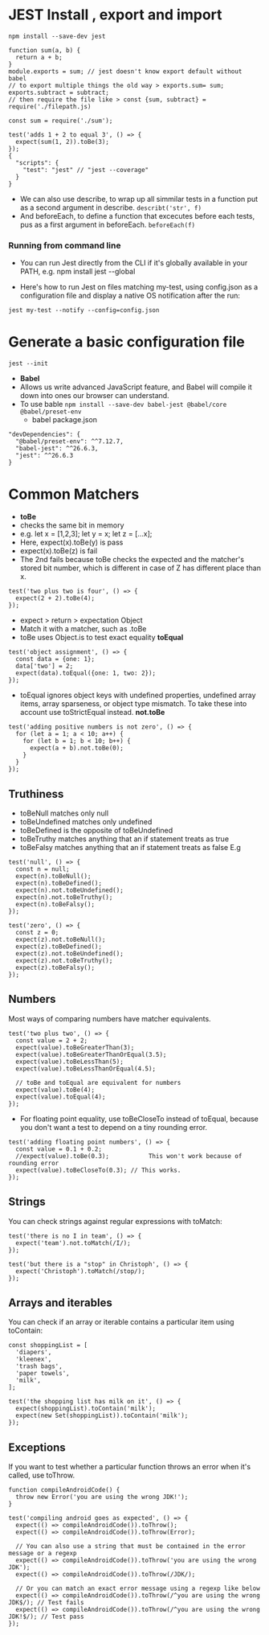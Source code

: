 # JEST Install , export and import
```
npm install --save-dev jest

function sum(a, b) {
  return a + b;
}
module.exports = sum; // jest doesn't know export default without babel
// to export multiple things the old way > exports.sum= sum; exports.subtract = subtract;
// then require the file like > const {sum, subtract} = require('./filepath.js)

const sum = require('./sum');

test('adds 1 + 2 to equal 3', () => {
  expect(sum(1, 2)).toBe(3);
});
{
  "scripts": {
    "test": "jest" // "jest --coverage"
  }
}
```
- We can also use describe, to wrap up all simmilar tests in a function put as a second argument in describe. ```describt('str', f)```
- And beforeEach, to define a function that excecutes before each tests, pus as a first argument in beforeEach. ```beforeEach(f)```

### Running from command line
- You can run Jest directly from the CLI if it's globally available in your PATH, e.g. npm install jest --global

- Here's how to run Jest on files matching my-test, using config.json as a configuration file and display a native OS notification after the run:

```jest my-test --notify --config=config.json```

# Generate a basic configuration file
```jest --init```
- **Babel**
- Allows us write advanced JavaScript feature, and Babel will compile it down into ones our browser can understand.
- To use bable
```npm install --save-dev babel-jest @babel/core @babel/preset-env```
  - babel package.json
```
"devDependencies": {
  "@babel/preset-env": ^^7.12.7,
  "babel-jest": ^^26.6.3,
  "jest": ^^26.6.3
}
```

# Common Matchers
- **toBe**
- checks the same bit in memory 
- e.g. let x = [1,2,3]; let y = x; let z = [...x];
- Here, expect(x).toBe(y) is pass
- expect(x).toBe(z) is fail 
- The 2nd fails because toBe checks the expected and the matcher's stored bit number, which is different in case of Z has different place than x.

```
test('two plus two is four', () => {
  expect(2 + 2).toBe(4);
});
```
- expect > return > expectation Object 
- Match it with a matcher, such as .toBe
- toBe uses Object.is to test exact equality
**toEqual**
```
test('object assignment', () => {
  const data = {one: 1};
  data['two'] = 2;
  expect(data).toEqual({one: 1, two: 2});
});
```
- toEqual ignores object keys with undefined properties, undefined array items, array sparseness, or object type mismatch. To take these into account use toStrictEqual instead.
**not.toBe**
```
test('adding positive numbers is not zero', () => {
  for (let a = 1; a < 10; a++) {
    for (let b = 1; b < 10; b++) {
      expect(a + b).not.toBe(0);
    }
  }
});
```
## Truthiness
- toBeNull matches only null
- toBeUndefined matches only undefined
- toBeDefined is the opposite of toBeUndefined
- toBeTruthy matches anything that an if statement treats as true
- toBeFalsy matches anything that an if statement treats as false
E.g
```
test('null', () => {
  const n = null;
  expect(n).toBeNull();
  expect(n).toBeDefined();
  expect(n).not.toBeUndefined();
  expect(n).not.toBeTruthy();
  expect(n).toBeFalsy();
});

test('zero', () => {
  const z = 0;
  expect(z).not.toBeNull();
  expect(z).toBeDefined();
  expect(z).not.toBeUndefined();
  expect(z).not.toBeTruthy();
  expect(z).toBeFalsy();
});
```
## Numbers
Most ways of comparing numbers have matcher equivalents.
```
test('two plus two', () => {
  const value = 2 + 2;
  expect(value).toBeGreaterThan(3);
  expect(value).toBeGreaterThanOrEqual(3.5);
  expect(value).toBeLessThan(5);
  expect(value).toBeLessThanOrEqual(4.5);

  // toBe and toEqual are equivalent for numbers
  expect(value).toBe(4);
  expect(value).toEqual(4);
});
```
- For floating point equality, use toBeCloseTo instead of toEqual, because you don't want a test to depend on a tiny rounding error.
```
test('adding floating point numbers', () => {
  const value = 0.1 + 0.2;
  //expect(value).toBe(0.3);           This won't work because of rounding error
  expect(value).toBeCloseTo(0.3); // This works.
});
```
## Strings
You can check strings against regular expressions with toMatch:
```
test('there is no I in team', () => {
  expect('team').not.toMatch(/I/);
});

test('but there is a "stop" in Christoph', () => {
  expect('Christoph').toMatch(/stop/);
});
```
## Arrays and iterables
You can check if an array or iterable contains a particular item using toContain:

```
const shoppingList = [
  'diapers',
  'kleenex',
  'trash bags',
  'paper towels',
  'milk',
];

test('the shopping list has milk on it', () => {
  expect(shoppingList).toContain('milk');
  expect(new Set(shoppingList)).toContain('milk');
});
```

## Exceptions
If you want to test whether a particular function throws an error when it's called, use toThrow.
```
function compileAndroidCode() {
  throw new Error('you are using the wrong JDK!');
}

test('compiling android goes as expected', () => {
  expect(() => compileAndroidCode()).toThrow();
  expect(() => compileAndroidCode()).toThrow(Error);

  // You can also use a string that must be contained in the error message or a regexp
  expect(() => compileAndroidCode()).toThrow('you are using the wrong JDK');
  expect(() => compileAndroidCode()).toThrow(/JDK/);

  // Or you can match an exact error message using a regexp like below
  expect(() => compileAndroidCode()).toThrow(/^you are using the wrong JDK$/); // Test fails
  expect(() => compileAndroidCode()).toThrow(/^you are using the wrong JDK!$/); // Test pass
});
```
